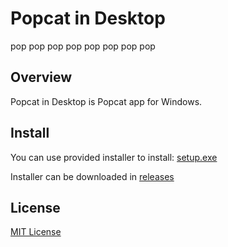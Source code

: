 # Popcat in Desktop
pop pop pop pop pop pop pop pop


## Overview
Popcat in Desktop is Popcat app for Windows.


## Install

You can use provided installer to install: [setup.exe](setup.exe)

Installer can be downloaded in [releases](https://github.com/miniprime1/popcat/releases/tag/1.0.0)


## License
[MIT License](license.txt)
